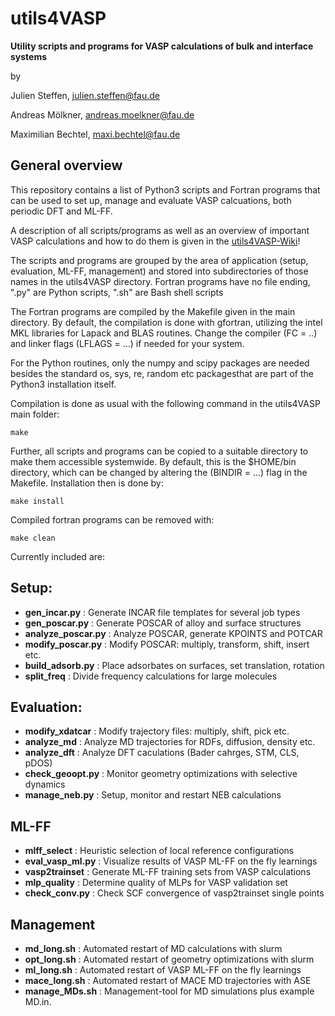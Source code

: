 # utils4VASP
**Utility scripts and programs for VASP calculations of bulk and interface systems**

by

Julien Steffen, julien.steffen@fau.de

Andreas Mölkner, andreas.moelkner@fau.de

Maximilian Bechtel, maxi.bechtel@fau.de

## General overview

This repository contains a list of Python3 scripts and Fortran programs that can be used to set up, 
manage and evaluate VASP calcuations, both periodic DFT and ML-FF. 

A description of all scripts/programs as well as an overview of important VASP calculations and how to do them is given in the [utils4VASP-Wiki](https://github.com/Trebonius91/utils4VASP/wiki)!

The scripts and programs are grouped by the area of application (setup, evaluation, ML-FF, management) and stored into subdirectories of those names in the utils4VASP directory.
Fortran programs have no file ending, ".py" are Python scripts, ".sh" are Bash shell scripts

The Fortran programs are compiled by the Makefile given in the main directory. 
By default, the compilation is done with gfortran, utilizing the intel MKL libraries for Lapack and BLAS routines.
Change the compiler (FC = ..) and linker flags (LFLAGS = ...) if needed for your system.

For the Python routines, only the numpy and scipy packages are needed besides the standard os, sys, re, random etc packagesthat are part of the Python3 installation itself.

Compilation is done as usual with the following command in the utils4VASP main folder:

    make

Further, all scripts and programs can be copied to a suitable directory to make them accessible systemwide. By default, this is the $HOME/bin directory, which can be changed by altering the (BINDIR = ...) flag in the Makefile. Installation then is done by:

    make install

Compiled fortran programs can be removed with:

    make clean 


Currently included are:

## Setup:
 - **gen_incar.py** : Generate INCAR file templates for several job types
 - **gen_poscar.py** : Generate POSCAR of alloy and surface structures
 - **analyze_poscar.py** : Analyze POSCAR, generate KPOINTS and POTCAR
 - **modify_poscar.py** : Modify POSCAR: multiply, transform, shift, insert etc.
 - **build_adsorb.py** : Place adsorbates on surfaces, set translation, rotation
 - **split_freq** : Divide frequency calculations for large molecules

## Evaluation:
 - **modify_xdatcar** : Modify trajectory files: multiply, shift, pick etc.
 - **analyze_md** : Analyze MD trajectories for RDFs, diffusion, density etc.
 - **analyze_dft** : Analyze DFT caculations (Bader cahrges, STM, CLS, pDOS)
 - **check_geoopt.py** : Monitor geometry optimizations with selective dynamics
 - **manage_neb.py** : Setup, monitor and restart NEB calculations

## ML-FF
 - **mlff_select** : Heuristic selection of local reference configurations
 - **eval_vasp_ml.py** : Visualize results of VASP ML-FF on the fly learnings
 - **vasp2trainset** : Generate ML-FF training sets from VASP calculations
 - **mlp_quality** : Determine quality of MLPs for VASP validation set
 - **check_conv.py** : Check SCF convergence of vasp2trainset single points

## Management
 - **md_long.sh** : Automated restart of MD calculations with slurm
 - **opt_long.sh** : Automated restart of geometry optimizations with slurm
 - **ml_long.sh** : Automated restart of VASP ML-FF on the fly learnings
 - **mace_long.sh** : Automated restart of MACE MD trajectories with ASE
 - **manage_MDs.sh** : Management-tool for MD simulations plus example MD.in.

